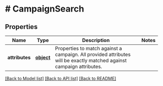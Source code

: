 # # CampaignSearch

## Properties

Name | Type | Description | Notes
------------ | ------------- | ------------- | -------------
**attributes** | [**object**](.md) | Properties to match against a campaign. All provided attributes will be exactly matched against campaign attributes. | 

[[Back to Model list]](../../README.md#documentation-for-models) [[Back to API list]](../../README.md#documentation-for-api-endpoints) [[Back to README]](../../README.md)


